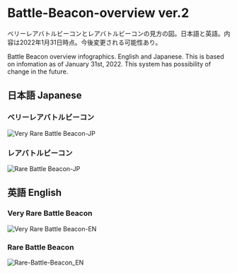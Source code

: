 # Battle-Beacon-overview ver.2

ベリーレアバトルビーコンとレアバトルビーコンの見方の図。日本語と英語。内容は2022年1月31日時点。今後変更される可能性あり。

Battle Beacon overview infographics. English and Japanese. This is based on infomation as of January 31st, 2022. This system has possibility of change in the future.

## 日本語 Japanese

### ベリーレアバトルビーコン

![Very Rare Battle Beacon-JP](https://user-images.githubusercontent.com/20723919/151823475-de055bc6-f96c-4e34-985a-a7712c1e0416.png)

### レアバトルビーコン

![Rare Battle Beacon-JP](https://user-images.githubusercontent.com/20723919/151823562-c9a2b8b9-5443-47ba-9356-90595c5d2bc4.png)

## 英語 English

### Very Rare Battle Beacon

![Very Rare Battle Beacon-EN](https://user-images.githubusercontent.com/20723919/151823495-2e7e31e4-a8bf-44ba-9a28-0166b004120a.png)

### Rare Battle Beacon

![Rare-Battle-Beacon_EN](https://github.com/user-attachments/assets/5ef20da8-a5b5-4e1a-8ccb-b9ed036eef4d)
